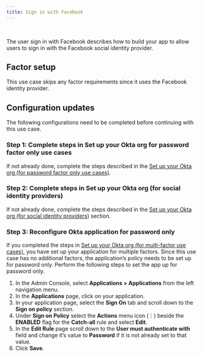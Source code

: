```yaml
---
title: Sign in with Facebook
---
```


<div class="oie-embedded-sdk">

<ApiLifecycle access="ie" /><br>

<StackSelector class="cleaner-selector"/>

The user sign in with Facebook describes how to build your app to allow users to sign in with the Facebook social identity provider.

## Factor setup

This use case skips any factor requirements since it uses the Facebook identity provider.

## Configuration updates

The following configurations need to be completed before continuing with this use case.

### Step 1:  Complete steps in Set up your Okta org for password factor only use cases

If not already done, complete the steps described in the
[Set up your Okta org (for password factor only use cases)](/docs/guides/oie-embedded-common-org-setup/aspnet/main/#set-up-your-okta-org-for-social-identity-providers).

### Step 2: Complete steps in Set up your Okta org (for social identity providers)

If not already done, complete the steps described in the
[Set up your Okta org (for social identity providers)](/docs/guides/oie-embedded-common-org-setup/aspnet/main/#set-up-your-okta-org-for-social-identity-providers)
section.

### Step 3:  Reconfigure Okta application for password only

If you completed the steps in
[Set up your Okta org (for multi-factor use cases)](/docs/guides/oie-embedded-common-org-setup/aspnet/main/#set-up-your-okta-org-for-multifactor-use-cases),
you have set up your application for multiple factors. Since this use case has
no additional factors, the application’s policy needs to be set up for password
only. Perform the following steps to set the app up for password only.

1. In the Admin Console, select **Applications > Applications** from the
   left navigation menu.
1. In the **Applications** page, click on your application.
1. In your application page, select the **Sign On** tab and scroll
   down to the **Sign on policy** section.
1. Under **Sign on Policy** select the **Actions** menu icon (⋮) beside the
   **ENABLED** flag for the **Catch-all** rule and select **Edit**.
1. In the **Edit Rule** page scroll down to the **User must authenticate with**
   field and change it’s value to **Password** if it is not already set to that
   value.
1. Click **Save**.

<StackSelector snippet="summaryofsteps" noSelector />

<StackSelector snippet="integrationsteps" noSelector />

</div>
